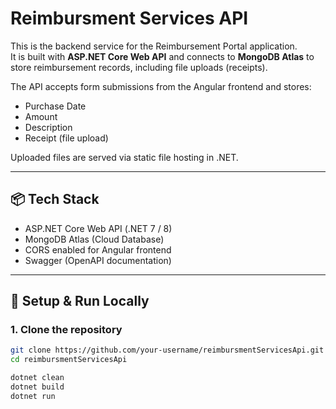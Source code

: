 # Reimbursment Services API

This is the backend service for the Reimbursement Portal application.  
It is built with **ASP.NET Core Web API** and connects to **MongoDB Atlas** to store reimbursement records, including file uploads (receipts).

The API accepts form submissions from the Angular frontend and stores:
- Purchase Date
- Amount
- Description
- Receipt (file upload)

Uploaded files are served via static file hosting in .NET.

---

## 📦 Tech Stack

- ASP.NET Core Web API (.NET 7 / 8)
- MongoDB Atlas (Cloud Database)
- CORS enabled for Angular frontend
- Swagger (OpenAPI documentation)

---

## 🚀 Setup & Run Locally

### 1. Clone the repository

```bash
git clone https://github.com/your-username/reimbursmentServicesApi.git
cd reimbursmentServicesApi

dotnet clean
dotnet build
dotnet run

